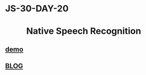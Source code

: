 # JS-30-DAY-20

# <h1 align=center> Native Speech Recognition </h1>

## [demo](https://cenacrharsh.github.io/JS-30-DAY-20/)

## [BLOG]()
